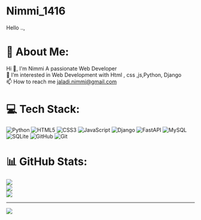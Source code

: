 # Nimmi_1416
Hello ..,
# 💫 About Me:
Hi 👋, I'm Nimmi A passionate Web Developer<br>🔭 I’m interested in Web Development with Html , css ,js,Python, Django <br>📫 How to reach me jaladi.nimmi@gmail.com


# 💻 Tech Stack:
![Python](https://img.shields.io/badge/python-3670A0?style=for-the-badge&logo=python&logoColor=ffdd54) ![HTML5](https://img.shields.io/badge/html5-%23E34F26.svg?style=for-the-badge&logo=html5&logoColor=white) ![CSS3](https://img.shields.io/badge/css3-%231572B6.svg?style=for-the-badge&logo=css3&logoColor=white) ![JavaScript](https://img.shields.io/badge/javascript-%23323330.svg?style=for-the-badge&logo=javascript&logoColor=%23F7DF1E) ![Django](https://img.shields.io/badge/django-%23092E20.svg?style=for-the-badge&logo=django&logoColor=white) ![FastAPI](https://img.shields.io/badge/FastAPI-005571?style=for-the-badge&logo=fastapi) ![MySQL](https://img.shields.io/badge/mysql-4479A1.svg?style=for-the-badge&logo=mysql&logoColor=white) ![SQLite](https://img.shields.io/badge/sqlite-%2307405e.svg?style=for-the-badge&logo=sqlite&logoColor=white) ![GitHub](https://img.shields.io/badge/github-%23121011.svg?style=for-the-badge&logo=github&logoColor=white) ![Git](https://img.shields.io/badge/git-%23F05033.svg?style=for-the-badge&logo=git&logoColor=white)
# 📊 GitHub Stats:
![](https://github-readme-stats.vercel.app/api?username=Nimmi&theme=dark&hide_border=false&include_all_commits=true&count_private=true)<br/>
![](https://github-readme-streak-stats.herokuapp.com/?user=Nimmi&theme=dark&hide_border=false)<br/>
![](https://github-readme-stats.vercel.app/api/top-langs/?username=Nimmi&theme=dark&hide_border=false&include_all_commits=true&count_private=true&layout=compact)

---
[![](https://visitcount.itsvg.in/api?id=Nimmi&icon=0&color=0)](https://visitcount.itsvg.in)

<!-- Proudly created with GPRM ( https://gprm.itsvg.in ) -->
